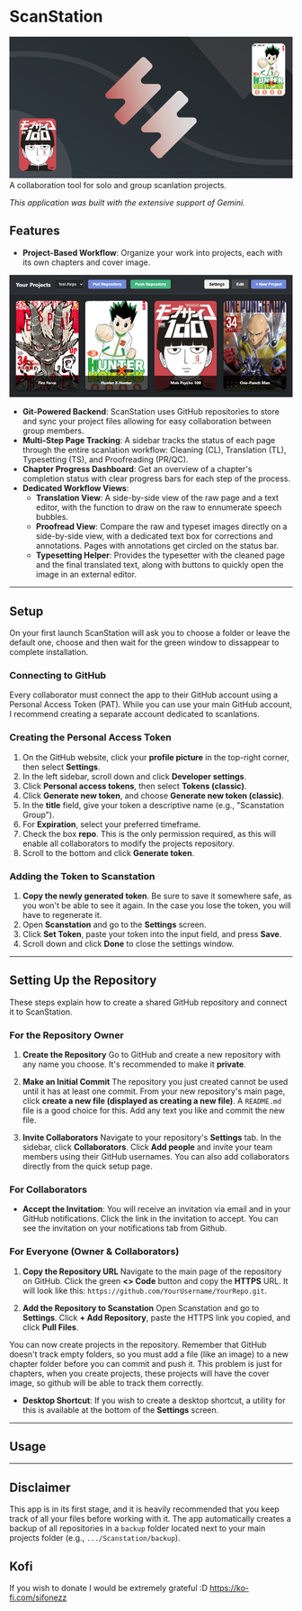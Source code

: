 # ScanStation
![SS](assets/pictures/SS.png)
A collaboration tool for solo and group scanlation projects.

*This application was built with the extensive support of Gemini.*

## Features
- **Project-Based Workflow**: Organize your work into projects, each with its own chapters and cover image.

![ScanStation Main View](assets/pictures/Main%20View.png)


- **Git-Powered Backend**: ScanStation uses GitHub repositories to store and sync your project files allowing for easy collaboration between group members.
- **Multi-Step Page Tracking**: A sidebar tracks the status of each page through the entire scanlation workflow: Cleaning (CL), Translation (TL), Typesetting (TS), and Proofreading (PR/QC).
- **Chapter Progress Dashboard**: Get an overview of a chapter's completion status with clear progress bars for each step of the process.
- **Dedicated Workflow Views**:
    - **Translation View**: A side-by-side view of the raw page and a text editor, with the function to draw on the raw to ennumerate speech bubbles.
    - **Proofread View**: Compare the raw and typeset images directly on a side-by-side view, with a dedicated text box for corrections and annotations. Pages with annotations get circled on the status bar.
    - **Typesetting Helper**: Provides the typesetter with the cleaned page and the final translated text, along with buttons to quickly open the image in an external editor.

---

## Setup

On your first launch ScanStation will ask you to choose a folder or leave the default one, choose and then
wait for the green window to dissappear to complete installation.

### Connecting to GitHub

Every collaborator must connect the app to their GitHub account using a Personal Access Token (PAT). While you can use your main GitHub account, I recommend creating a separate account dedicated to scanlations.

### Creating the Personal Access Token

1.  On the GitHub website, click your **profile picture** in the top-right corner, then select **Settings**.
2.  In the left sidebar, scroll down and click **Developer settings**.
3.  Click **Personal access tokens**, then select **Tokens (classic)**.
4.  Click **Generate new token**, and choose **Generate new token (classic)**.
5.  In the **title** field, give your token a descriptive name (e.g., "Scanstation Group").
6.  For **Expiration**, select your preferred timeframe.
7.  Check the box **repo**. This is the only permission required, as this will enable all collaborators to modify the projects repository.
8.  Scroll to the bottom and click **Generate token**.

### Adding the Token to Scanstation

1.  **Copy the newly generated token**. Be sure to save it somewhere safe, as you won't be able to see it again. In the case you lose the token, you will have to regenerate it.
2.  Open **Scanstation** and go to the **Settings** screen.
3.  Click **Set Token**, paste your token into the input field, and press **Save**.
4.  Scroll down and click **Done** to close the settings window.

---

## Setting Up the Repository
These steps explain how to create a shared GitHub repository and connect it to ScanStation.

### For the Repository Owner

1.  **Create the Repository**
    Go to GitHub and create a new repository with any name you choose. It's recommended to make it **private**.

2.  **Make an Initial Commit**
    The repository you just created cannot be used until it has at least one commit. From your new repository's main page, click **create a new file (displayed as creating a new file)**. A `README.md` file is a good choice for this. Add any text you like and commit the new file.

3.  **Invite Collaborators**
    Navigate to your repository's **Settings** tab. In the sidebar, click **Collaborators**. Click **Add people** and invite your team members using their GitHub usernames.  You can also add collaborators directly from the quick setup page.


### For Collaborators

* **Accept the Invitation**: You will receive an invitation via email and in your GitHub notifications. Click the link in the invitation to accept. You can see the invitation on your notifications tab from Github.


### For Everyone (Owner & Collaborators)

1.  **Copy the Repository URL**
    Navigate to the main page of the repository on GitHub. Click the green **<> Code** button and copy the **HTTPS** URL. It will look like this: `https://github.com/YourUsername/YourRepo.git`.

2.  **Add the Repository to Scanstation**
    Open Scanstation and go to **Settings**. Click **+ Add Repository**, paste the HTTPS link you copied, and click **Pull Files**.

You can now create projects in the repository. Remember that GitHub doesn't track empty folders, so you must add a file (like an image) to a new chapter folder before you can commit and push it. This problem is just for chapters, when you create projects, these projects will have the cover image, so github will be able to track them correctly.

* **Desktop Shortcut**: If you wish to create a desktop shortcut, a utility for this is available at the bottom of the **Settings** screen.

---

## Usage


---
## Disclaimer
This app is in its first stage, and it is heavily recommended that you keep track of all your files before working with it. The app automatically creates a backup of all repositories in a `backup` folder located next to your main projects folder (e.g., `.../Scanstation/backup`).

## Kofi
If you wish to donate I would be extremely grateful :D
https://ko-fi.com/sifonezz